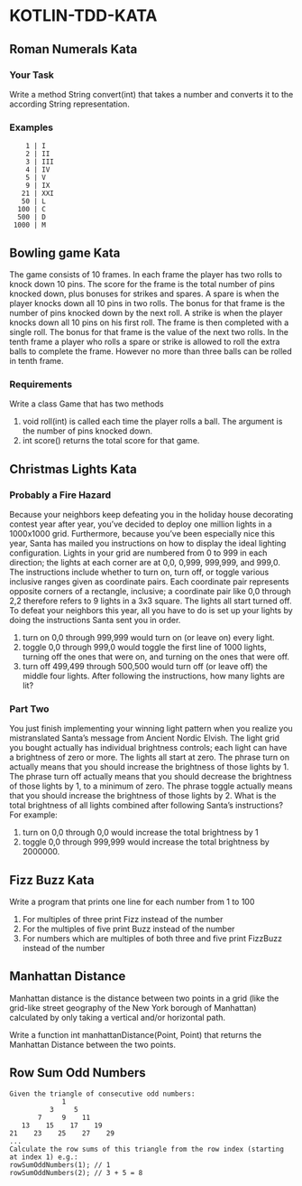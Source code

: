 # KOTLIN-TDD-KATA

## Roman Numerals Kata

### Your Task

Write a method String convert(int) that takes a number and converts it to the according String representation.

### Examples

        1 | I
        2 | II
        3 | III
        4 | IV
        5 | V
        9 | IX
       21 | XXI
       50 | L
      100 | C
      500 | D
     1000 | M


## Bowling game Kata

The game consists of 10 frames. In each frame the player has two rolls to knock down 10 pins. The score for the frame is the total number of pins knocked down, plus bonuses for strikes and spares.
A spare is when the player knocks down all 10 pins in two rolls. The bonus for that frame is the number of pins knocked down by the next roll.
A strike is when the player knocks down all 10 pins on his first roll. The frame is then completed with a single roll. The bonus for that frame is the value of the next two rolls.
In the tenth frame a player who rolls a spare or strike is allowed to roll the extra balls to complete the frame. However no more than three balls can be rolled in tenth frame.

### Requirements
Write a class Game that has two methods
1. void roll(int) is called each time the player rolls a ball. The argument is the number of pins knocked down.
2. int score() returns the total score for that game.


## Christmas Lights Kata

### Probably a Fire Hazard

Because your neighbors keep defeating you in the holiday house decorating contest year after year, you’ve decided to deploy one million lights in a 1000x1000 grid. Furthermore, because you’ve been especially nice this year, Santa has mailed you instructions on how to display the ideal lighting configuration. Lights in your grid are numbered from 0 to 999 in each direction; the lights at each corner are at 0,0, 0,999, 999,999, and 999,0. The instructions include whether to turn on, turn off, or toggle various inclusive ranges given as coordinate pairs. Each coordinate pair represents opposite corners of a rectangle, inclusive; a coordinate pair like 0,0 through 2,2 therefore refers to 9 lights in a 3x3 square. The lights all start turned off. To defeat your neighbors this year, all you have to do is set up your lights by doing the instructions Santa sent you in order.

1. turn on 0,0 through 999,999 would turn on (or leave on) every light.
2. toggle 0,0 through 999,0 would toggle the first line of 1000 lights, turning off the ones that were on, and turning on the ones that were off.
3. turn off 499,499 through 500,500 would turn off (or leave off) the middle four lights.
After following the instructions, how many lights are lit?

### Part Two

You just finish implementing your winning light pattern when you realize you mistranslated Santa’s message from Ancient Nordic Elvish. The light grid you bought actually has individual brightness controls; each light can have a brightness of zero or more. The lights all start at zero.
The phrase turn on actually means that you should increase the brightness of those lights by 1.
The phrase turn off actually means that you should decrease the brightness of those lights by 1, to a minimum of zero.
The phrase toggle actually means that you should increase the brightness of those lights by 2.
What is the total brightness of all lights combined after following Santa’s instructions?
For example:
1. turn on 0,0 through 0,0 would increase the total brightness by 1
2. toggle 0,0 through 999,999 would increase the total brightness by 2000000.


## Fizz Buzz Kata
Write a program that prints one line for each number from 1 to 100

1. For multiples of three print Fizz instead of the number
2. For the multiples of five print Buzz instead of the number
3. For numbers which are multiples of both three and five print FizzBuzz instead of the number


## Manhattan Distance

Manhattan distance is the distance between two points in a grid (like the grid-like street geography of the New York borough of Manhattan) calculated by only taking a vertical and/or horizontal path.

Write a function int manhattanDistance(Point, Point) that returns the Manhattan Distance between the two points.


## Row Sum Odd Numbers
    
    Given the triangle of consecutive odd numbers:
                 1
              3     5
           7     9    11
       13    15    17    19
    21    23    25    27    29
    ...
    Calculate the row sums of this triangle from the row index (starting at index 1) e.g.:
    rowSumOddNumbers(1); // 1
    rowSumOddNumbers(2); // 3 + 5 = 8
    
